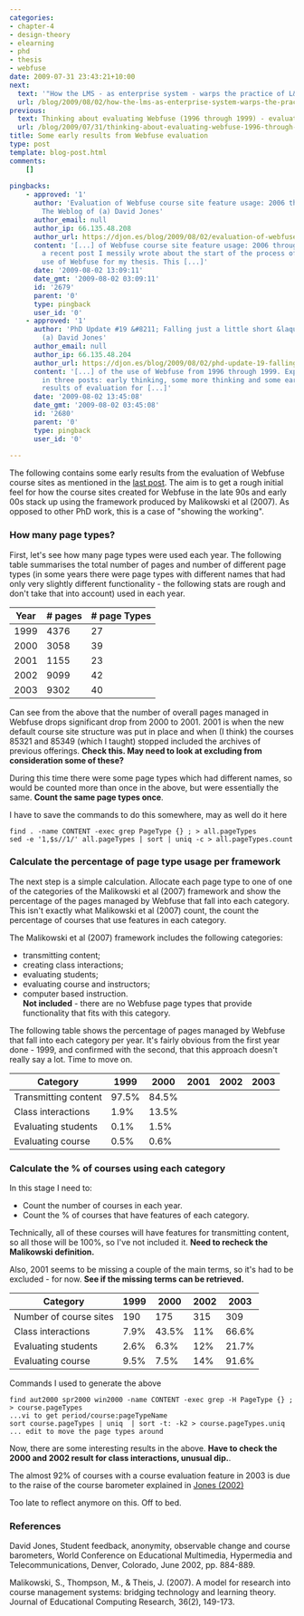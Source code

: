 ```yaml
---
categories:
- chapter-4
- design-theory
- elearning
- phd
- thesis
- webfuse
date: 2009-07-31 23:43:21+10:00
next:
  text: '"How the LMS - as enterprise system - warps the practice of L&#038;T"'
  url: /blog/2009/08/02/how-the-lms-as-enterprise-system-warps-the-practice-of-lt/
previous:
  text: Thinking about evaluating Webfuse (1996 through 1999) - evaluation of an LMS?
  url: /blog/2009/07/31/thinking-about-evaluating-webfuse-1996-through-1999-evaluation-of-an-lms/
title: Some early results from Webfuse evaluation
type: post
template: blog-post.html
comments:
    []
    
pingbacks:
    - approved: '1'
      author: 'Evaluation of Webfuse course site feature usage: 2006 through 2009 &laquo;
        The Weblog of (a) David Jones'
      author_email: null
      author_ip: 66.135.48.208
      author_url: https://djon.es/blog/2009/08/02/evaluation-of-webfuse-course-site-feature-usage-2006-through-2009/
      content: '[...] of Webfuse course site feature usage: 2006 through&nbsp;2009  In
        a recent post I messily wrote about the start of the process of evaluating the
        use of Webfuse for my thesis. This [...]'
      date: '2009-08-02 13:09:11'
      date_gmt: '2009-08-02 03:09:11'
      id: '2679'
      parent: '0'
      type: pingback
      user_id: '0'
    - approved: '1'
      author: 'PhD Update #19 &#8211; Falling just a little short &laquo; The Weblog of
        (a) David Jones'
      author_email: null
      author_ip: 66.135.48.204
      author_url: https://djon.es/blog/2009/08/02/phd-update-19-falling-just-a-little-short/
      content: '[...] of the use of Webfuse from 1996 through 1999. Explained somewhat
        in three posts: early thinking, some more thinking and some early results and
        results of evaluation for [...]'
      date: '2009-08-02 13:45:08'
      date_gmt: '2009-08-02 03:45:08'
      id: '2680'
      parent: '0'
      type: pingback
      user_id: '0'
    
---
```

The following contains some early results from the evaluation of Webfuse course sites as mentioned in the [last post](/blog/2009/07/31/thinking-about-evaluating-webfuse-1996-through-1999-evaluation-of-an-lms/). The aim is to get a rough initial feel for how the course sites created for Webfuse in the late 90s and early 00s stack up using the framework produced by Malikowski et al (2007). As opposed to other PhD work, this is a case of "showing the working".

### How many page types?

First, let's see how many page types were used each year. The following table summarises the total number of pages and number of different page types (in some years there were page types with different names that had only very slightly different functionality - the following stats are rough and don't take that into account) used in each year.

| Year | \# pages | \# page Types |
| --- | --- | --- |
| 1999 | 4376 | 27 |
| 2000 | 3058 | 39 |
| 2001 | 1155 | 23 |
| 2002 | 9099 | 42 |
| 2003 | 9302 | 40 |

Can see from the above that the number of overall pages managed in Webfuse drops significant drop from 2000 to 2001. 2001 is when the new default course site structure was put in place and when (I think) the courses 85321 and 85349 (which I taught) stopped included the archives of previous offerings. **Check this. May need to look at excluding from consideration some of these?**

During this time there were some page types which had different names, so would be counted more than once in the above, but were essentially the same. **Count the same page types once**.

I have to save the commands to do this somewhere, may as well do it here

```
find . -name CONTENT -exec grep PageType {} ; > all.pageTypes
sed -e '1,$s//1/' all.pageTypes | sort | uniq -c > all.pageTypes.count

```

### Calculate the percentage of page type usage per framework

The next step is a simple calculation. Allocate each page type to one of one of the categories of the Malikowski et al (2007) framework and show the percentage of the pages managed by Webfuse that fall into each category. This isn't exactly what Malikowski et al (2007) count, the count the percentage of courses that use features in each category.

The Malikowski et al (2007) framework includes the following categories:

- transmitting content;
- creating class interactions;
- evaluating students;
- evaluating course and instructors;
- computer based instruction.  
    **Not included** - there are no Webfuse page types that provide functionality that fits with this category.

The following table shows the percentage of pages managed by Webfuse that fall into each category per year. It's fairly obvious from the first year done - 1999, and confirmed with the second, that this approach doesn't really say a lot. Time to move on.

| Category | 1999 | 2000 | 2001 | 2002 | 2003 |
| --- | --- | --- | --- | --- | --- |
| Transmitting content | 97.5% | 84.5% |  |  |  |
| Class interactions | 1.9% | 13.5% |  |  |  |
| Evaluating students | 0.1% | 1.5% |  |  |  |
| Evaluating course | 0.5% | 0.6% |  |  |  |

### Calculate the % of courses using each category

In this stage I need to:

- Count the number of courses in each year.
- Count the % of courses that have features of each category.

Technically, all of these courses will have features for transmitting content, so all those will be 100%, so I've not included it. **Need to recheck the Malikowski definition.**

Also, 2001 seems to be missing a couple of the main terms, so it's had to be excluded - for now. **See if the missing terms can be retrieved.**

| Category | 1999 | 2000 | 2002 | 2003 |
| --- | --- | --- | --- | --- |
| Number of course sites | 190 | 175 | 315 | 309 |
| Class interactions | 7.9% | 43.5% | 11% | 66.6% |
| Evaluating students | 2.6% | 6.3% | 12% | 21.7% |
| Evaluating course | 9.5% | 7.5% | 14% | 91.6% |

Commands I used to generate the above

```
find aut2000 spr2000 win2000 -name CONTENT -exec grep -H PageType {} ; > course.pageTypes
...vi to get period/course:pageTypeName
sort course.pageTypes | uniq  | sort -t: -k2 > course.pageTypes.uniq
... edit to move the page types around

```

Now, there are some interesting results in the above. **Have to check the 2000 and 2002 result for class interactions, unusual dip.**.

The almost 92% of courses with a course evaluation feature in 2003 is due to the raise of the course barometer explained in [Jones (2002)](https://djon.es/Publications/barometer_2.pdf)

Too late to reflect anymore on this. Off to bed.

### References

David Jones, Student feedback, anonymity, observable change and course barometers, World Conference on Educational Multimedia, Hypermedia and Telecommunications, Denver, Colorado, June 2002, pp. 884-889.

Malikowski, S., Thompson, M., & Theis, J. (2007). A model for research into course management systems: bridging technology and learning theory. Journal of Educational Computing Research, 36(2), 149-173.